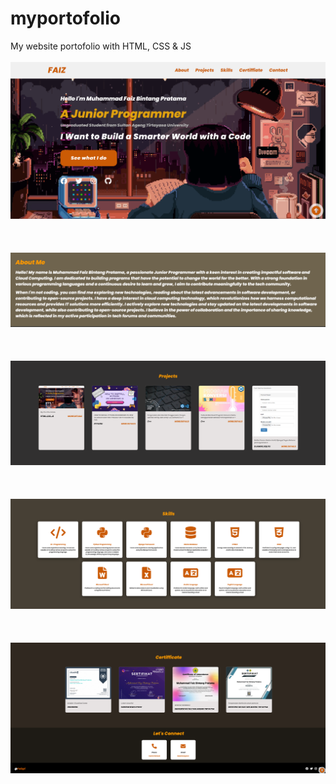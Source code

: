 # myportofolio
My website portofolio with HTML, CSS &amp; JS
<br>
<br>
<img src="/images/prv1.png">
<br>
<br>
<br>
<br>
<img src="/images/prv2.png">
<br>
<br>
<br>
<br><img src="/images/prv3.png">
<br>
<br>
<br>
<br><img src="/images/prv5.png">
<br>
<br>
<br>
<br><img src="/images/prv4.png">

